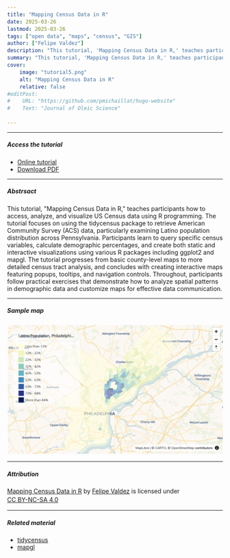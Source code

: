 ```yaml
---
title: "Mapping Census Data in R" 
date: 2025-03-26
lastmod: 2025-03-26
tags: ["open data", "maps", "census", "GIS"]
author: ["Felipe Valdez"]
description: "This tutorial, 'Mapping Census Data in R,' teaches participants how to access, analyze, and visualize US Census data using R programming." 
summary: "This tutorial, 'Mapping Census Data in R,' teaches participants how to access, analyze, and visualize US Census data using R programming." 
cover:
    image: "tutorial5.png"
    alt: "Mapping Census Data in R"
    relative: false
#editPost:
#    URL: "https://github.com/pmichaillat/hugo-website"
#    Text: "Journal of Oleic Science"

---
```


---

##### Access the tutorial

+ [Online tutorial](https://felipevaldez.com/mapping_census_R_workshop2024/mapping_census_r_web.html)
+ [Download PDF](mapping_census_r.pdf)

---

##### Abstrsact

This tutorial, "Mapping Census Data in R," teaches participants how to access, analyze, and visualize US Census data using R programming. The tutorial focuses on using the tidycensus package to retrieve American Community Survey (ACS) data, particularly examining Latino population distribution across Pennsylvania. Participants learn to query specific census variables, calculate demographic percentages, and create both static and interactive visualizations using various R packages including ggplot2 and mapgl. The tutorial progresses from basic county-level maps to more detailed census tract analysis, and concludes with creating interactive maps featuring popups, tooltips, and navigation controls. Throughout, participants follow practical exercises that demonstrate how to analyze spatial patterns in demographic data and customize maps for effective data communication.

---

##### Sample map

![](result5.png)

---

##### Attribution

<p xmlns:cc="http://creativecommons.org/ns#" xmlns:dct="http://purl.org/dc/terms/">
  <a property="dct:title" rel="cc:attributionURL" href="https://felipevaldez.com/mapping_census_R_workshop2024/mapping_census_r_web.html">Mapping Census Data in R</a> by
  <a rel="cc:attributionURL dct:creator" property="cc:attributionName" href="https://felipevaldez.com/">Felipe Valdez</a> is licensed under 
  <a href="https://creativecommons.org/licenses/by-nc-sa/4.0/?ref=chooser-v1" target="_blank" rel="license noopener noreferrer" style="display:inline-flex; align-items:center;">
    CC BY-NC-SA 4.0
    <img style="height:22px; margin-left:3px;" src="https://mirrors.creativecommons.org/presskit/icons/cc.svg?ref=chooser-v1" alt="">
    <img style="height:22px; margin-left:3px;" src="https://mirrors.creativecommons.org/presskit/icons/by.svg?ref=chooser-v1" alt="">
    <img style="height:22px; margin-left:3px;" src="https://mirrors.creativecommons.org/presskit/icons/nc.svg?ref=chooser-v1" alt="">
    <img style="height:22px; margin-left:3px;" src="https://mirrors.creativecommons.org/presskit/icons/sa.svg?ref=chooser-v1" alt="">
  </a>
</p>

---

##### Related material

+ [tidycensus](https://walker-data.com/tidycensus/)
+ [mapgl](https://walker-data.com/mapgl/)


